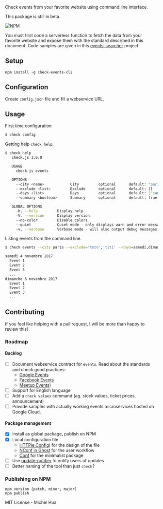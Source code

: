 Check events from your favorite website using command line interface.

This package is still in beta.

[![NPM](https://nodei.co/npm/check-events-cli.png)](https://nodei.co/npm/check-events-cli/)

You must first code a serverless function to fetch the data from your favorite website and expose them with the standard described in this document.
Code samples are given in this [events-searcher](https://github.com/mycaule/events-searcher) project

## Setup

```
npm install -g check-events-cli
```

## Configuration

Create `config.json` file and fill a webservice URL.

## Usage
First time configuration

```bash
$ check config
```

Getting help `check help`.
```bash
$ check help
   check.js 1.0.0

   USAGE
     check.js events

   OPTIONS
     --city <name>            City         optional      default: "paris"
     --exclude <list>         Exclude      optional      default: []
     --days <list>            Days         optional      default: ["samedi","dimanche"]
     --summary <boolean>      Summary      optional      default: true

   GLOBAL OPTIONS
     -h, --help         Display help
     -V, --version      Display version
     --no-color         Disable colors
     --quiet            Quiet mode - only displays warn and error messages
     -v, --verbose      Verbose mode - will also output debug messages
```

Listing events from the command line.
```bash
$ check events --city paris --exclude='toto','titi' --days=samedi,dimanche --summary true

samedi 4 novembre 2017
  Event 1
  Event 2
  Event 3
  ...
dimanche 5 novembre 2017
  Event 1
  Event 2
  Event 3
  ...
```

## Contributing

If you feel like helping with a pull request, I will be more than happy to review this!

### Roadmap

#### Backlog
- [ ] Document webservice contract for `events`. Read about the standards and check good practices:
     - [Google Events](https://developers.google.com/google-apps/calendar/v3/reference/events)
     - [Facebook Events](https://developers.facebook.com/docs/graph-api/reference/event/)
     - [Meetup Events](https://www.meetup.com/meetup_api/docs/2/events/))
- [ ] Support for English language
- [ ] Add a `check values` command (*eg.* stock values, ticket prices, announcement)
- [ ] Provide samples with actually working events microservices hosted on Google Cloud.

#### Package management
- [x] Install as global package, publish on NPM
- [x] Local configuration file
  - [HTTPie Config](https://httpie.org/doc#config)) for the design of the file
  - [NConf in Ghost](https://dev.ghost.org/nconf/) for the user workflow
  - [Conf](https://github.com/sindresorhus/conf) for the minimalist package
- [ ] Use [update-notifier](https://www.npmjs.com/package/update-notifier) to notify users of updates
- [ ] Better naming of the tool than just `check`?

### Publishing on NPM
```
npm version [patch, minor, major]
npm publish
```

MIT License - Michel Hua
